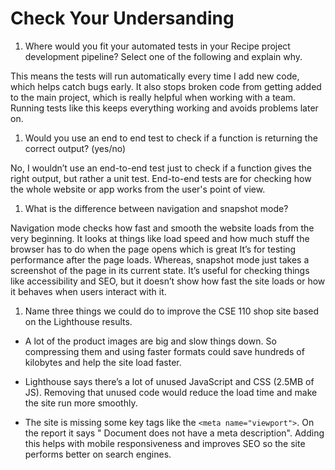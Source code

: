 # Check Your Undersanding

1. Where would you fit your automated tests in your Recipe project development pipeline? Select one of the following and explain why.
   
This means the tests will run automatically every time I add new code, which helps catch bugs early. It also stops broken code from getting added to the main project, which is really helpful when working with a team. Running tests like this keeps everything working and avoids problems later on.

1. Would you use an end to end test to check if a function is returning the correct output? (yes/no)

No, I wouldn’t use an end-to-end test just to check if a function gives the right output, but rather a unit test. End-to-end tests are for checking how the whole website or app works from the user's point of view. 

1. What is the difference between navigation and snapshot mode?
   
Navigation mode checks how fast and smooth the website loads from the very beginning. It looks at things like load speed and how much stuff the browser has to do when the page opens which is great It’s for testing performance after the page loads. Whereas, snapshot mode just takes a screenshot of the page in its current state. It’s useful for checking things like accessibility and SEO, but it doesn’t show how fast the site loads or how it behaves when users interact with it.

1. Name three things we could do to improve the CSE 110 shop site based on the Lighthouse results.

* A lot of the product images are big and slow things down. So compressing them and using faster formats could save hundreds of kilobytes and help the site load faster.

* Lighthouse says there’s a lot of unused JavaScript and CSS (2.5MB of JS). Removing that unused code would reduce the load time and make the site run more smoothly.

* The site is missing some key tags like the `<meta name="viewport">`. On the report it says "
Document does not have a meta description". Adding this helps with mobile responsiveness and improves SEO so the site performs better on search engines.





